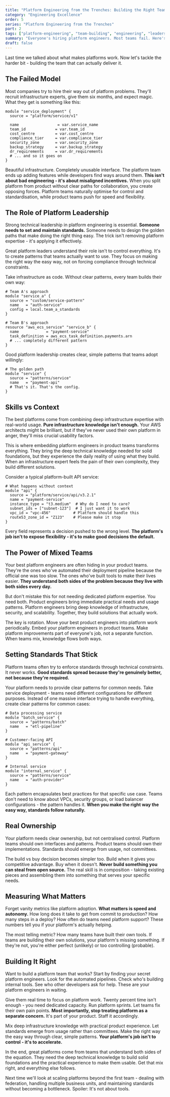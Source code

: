 ```yaml
---
title: "Platform Engineering from the Trenches: Building the Right Team"
category: "Engineering Excellence"
order: 5
series: "Platform Engineering from the Trenches"
part: 2
tags: ["platform-engineering", "team-building", "engineering", "leadership"]
summary: "Everyone's hiring platform engineers. Most teams fail. Here's how to build one that actually works."
draft: false
---
```


Last time we talked about what makes platforms work. Now let's tackle the harder bit - building the team that can actually deliver it.

## The Failed Model

Most companies try to hire their way out of platform problems. They'll recruit infrastructure experts, give them six months, and expect magic. What they get is something like this:

```hcl
module "service_deployment" {
  source = "platform/service/v1"

  name                 = var.service_name
  team_id             = var.team_id
  cost_centre         = var.cost_centre
  compliance_tier     = var.compliance_tier
  security_zone       = var.security_zone
  backup_strategy     = var.backup_strategy
  dr_requirements     = var.dr_requirements
  # ... and so it goes on
}
```

Beautiful infrastructure. Completely unusable interface. The platform team ends up adding features while developers find ways around them. **This isn't about bad engineering - it's about misaligned incentives.** When you split platform from product without clear paths for collaboration, you create opposing forces. Platform teams naturally optimise for control and standardisation, while product teams push for speed and flexibility.

## The Role of Platform Leadership

Strong technical leadership in platform engineering is essential. **Someone needs to set and maintain standards.** Someone needs to design the golden paths that make doing the right thing easy. The trick isn't removing platform expertise - it's applying it effectively.

Great platform leaders understand their role isn't to control everything. It's to create patterns that teams actually want to use. They focus on making the right way the easy way, not on forcing compliance through technical constraints.

Take infrastructure as code. Without clear patterns, every team builds their own way:

```hcl
# Team A's approach
module "service_a" {
  source = "custom/service-pattern"
  name   = "auth-service"
  config = local.team_a_standards
}

# Team B's approach
resource "aws_ecs_service" "service_b" {
  name            = "payment-service"
  task_definition = aws_ecs_task_definition.payments.arn
  # ... completely different pattern
}
```

Good platform leadership creates clear, simple patterns that teams adopt willingly:

```hcl
# The golden path
module "service" {
  source = "patterns/service"
  name   = "payment-api"
  # That's it. That's the config.
}
```

## Skills vs Context

The best platforms come from combining deep infrastructure expertise with real-world usage. **Pure infrastructure knowledge isn't enough.** Your AWS architects might be brilliant, but if they've never used their own platform in anger, they'll miss crucial usability factors.

This is where embedding platform engineers in product teams transforms everything. They bring the deep technical knowledge needed for solid foundations, but they experience the daily reality of using what they build. When an infrastructure expert feels the pain of their own complexity, they build different solutions.

Consider a typical platform-built API service:

```hcl
# What happens without context
module "api" {
  source = "platform/service/api/v3.2.1"
  name = "payment-service"
  instance_type = "t3.medium"  # Why do I need to care?
  subnet_ids = ["subnet-123"]  # I just want it to work
  vpc_id = "vpc-456"          # Platform should handle this
  route53_zone_id = "Z123"    # Please make it stop
}
```

Every field represents a decision pushed to the wrong level. **The platform's job isn't to expose flexibility - it's to make good decisions the default.**

## The Power of Mixed Teams

Your best platform engineers are often hiding in your product teams. They're the ones who've automated their deployment pipeline because the official one was too slow. The ones who've built tools to make their lives easier. **They understand both sides of the problem because they live with both sides every day.**

But don't mistake this for not needing dedicated platform expertise. You need both. Product engineers bring immediate practical needs and usage patterns. Platform engineers bring deep knowledge of infrastructure, security, and scalability. Together, they build solutions that actually work.

The key is rotation. Move your best product engineers into platform work periodically. Embed your platform engineers in product teams. Make platform improvements part of everyone's job, not a separate function. When teams mix, knowledge flows both ways.

## Setting Standards That Stick

Platform teams often try to enforce standards through technical constraints. It never works. **Good standards spread because they're genuinely better, not because they're required.**

Your platform needs to provide clear patterns for common needs. Take service deployment - teams need different configurations for different purposes. Instead of one massive interface trying to handle everything, create clear patterns for common cases:

```hcl
# Data processing service
module "batch_service" {
  source = "patterns/batch"
  name   = "etl-pipeline"
}

# Customer-facing API
module "api_service" {
  source = "patterns/api"
  name   = "payment-gateway"
}

# Internal service
module "internal_service" {
  source = "patterns/service"
  name   = "auth-provider"
}
```

Each pattern encapsulates best practices for that specific use case. Teams don't need to know about VPCs, security groups, or load balancer configurations - the pattern handles it. **When you make the right way the easy way, standards follow naturally.**

## Real Ownership

Your platform needs clear ownership, but not centralised control. Platform teams should own interfaces and patterns. Product teams should own their implementations. Standards should emerge from usage, not committees.

The build vs buy decision becomes simpler too. Build when it gives you competitive advantage. Buy when it doesn't. **Never build something you can steal from open source.** The real skill is in composition - taking existing pieces and assembling them into something that serves your specific needs.

## Measuring What Matters

Forget vanity metrics like platform adoption. **What matters is speed and autonomy.** How long does it take to get from commit to production? How many steps in a deploy? How often do teams need platform support? These numbers tell you if your platform's actually helping.

The most telling metric? How many teams have built their own tools. If teams are building their own solutions, your platform's missing something. If they're not, you're either perfect (unlikely) or too controlling (probable).

## Building It Right

Want to build a platform team that works? Start by finding your secret platform engineers. Look for the automated pipelines. Check who's building internal tools. See who other developers ask for help. These are your platform engineers in waiting.

Give them real time to focus on platform work. Twenty percent time isn't enough - you need dedicated capacity. Run platform sprints. Let teams fix their own pain points. **Most importantly, stop treating platform as a separate concern.** It's part of your product. Staff it accordingly.

Mix deep infrastructure knowledge with practical product experience. Let standards emerge from usage rather than committees. Make the right way the easy way through clear, simple patterns. **Your platform's job isn't to control - it's to accelerate.**

In the end, great platforms come from teams that understand both sides of the equation. They need the deep technical knowledge to build solid foundations and the practical experience to make them usable. Get that mix right, and everything else follows.

Next time we'll look at scaling platforms beyond the first team - dealing with federation, handling multiple business units, and maintaining standards without becoming a bottleneck. Spoiler: It's not about tools.